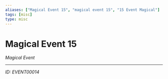```yaml
---
aliases: ["Magical Event 15", "magical event 15", "15 Event Magical"]
tags: [misc]
type: misc
---
```


# Magical Event 15

*Magical Event*

---
*ID: EVENT00014*